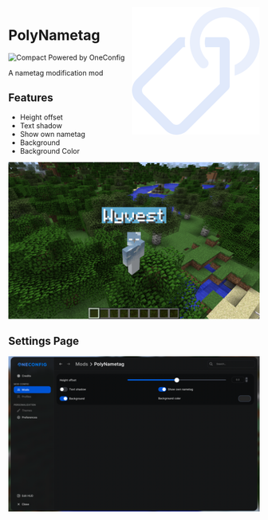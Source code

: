 <img align="right" src="src/main/resources/polynametag.svg"/>

# PolyNametag

![Compact Powered by OneConfig](https://polyfrost.org/img/compact_vector.svg)


A nametag modification mod

## Features

- Height offset
- Text shadow
- Show own nametag
- Background
- Background Color

![nametag-showcase.png](screenshots/nametag-showcase.png)

## Settings Page 

![settings-page.png](screenshots/settings-page.png)
